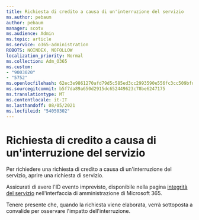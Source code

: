 ```yaml
---
title: Richiesta di credito a causa di un'interruzione del servizio
ms.author: pebaum
author: pebaum
manager: scotv
ms.audience: Admin
ms.topic: article
ms.service: o365-administration
ROBOTS: NOINDEX, NOFOLLOW
localization_priority: Normal
ms.collection: Adm_O365
ms.custom:
- "9003020"
- "5752"
ms.openlocfilehash: 62ec3e9861270afd79d5c585ed3cc2993590e556fc3cc509bfda3e5d28850f0c
ms.sourcegitcommit: b5f7da89a650d2915dc652449623c78be6247175
ms.translationtype: MT
ms.contentlocale: it-IT
ms.lasthandoff: 08/05/2021
ms.locfileid: "54050302"
---
```

# <a name="credit-request-due-to-a-service-outage"></a>Richiesta di credito a causa di un'interruzione del servizio

Per richiedere una richiesta di credito a causa di un'interruzione del servizio, aprire una richiesta di servizio.

Assicurati di avere l'ID evento imprevisto, disponibile nella pagina [integrità del servizio](https://docs.microsoft.com/office365/enterprise/view-service-health) nell'interfaccia di amministrazione di Microsoft 365.

Tenere presente che, quando la richiesta viene elaborata, verrà sottoposta a convalide per osservare l'impatto dell'interruzione.
